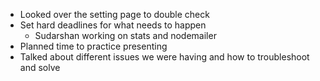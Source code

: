 * Looked over the setting page to double check  
* Set hard deadlines for what needs to happen  
  * Sudarshan working on stats and nodemailer  
* Planned time to practice presenting  
* Talked about different issues we were having and how to troubleshoot and solve
